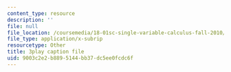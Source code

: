 ```yaml
---
content_type: resource
description: ''
file: null
file_location: /coursemedia/18-01sc-single-variable-calculus-fall-2010/9003c2e2b8895144bb37dc5ee0fcdc6f_jBkXbAgMj6s.vtt
file_type: application/x-subrip
resourcetype: Other
title: 3play caption file
uid: 9003c2e2-b889-5144-bb37-dc5ee0fcdc6f
---
```

